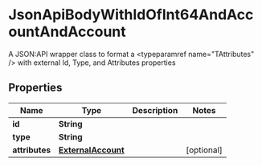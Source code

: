 

# JsonApiBodyWithIdOfInt64AndAccountAndAccount

A JSON:API wrapper class to format a <typeparamref name=\"TAttributes\" /> with external Id, Type, and  Attributes properties

## Properties

Name | Type | Description | Notes
------------ | ------------- | ------------- | -------------
**id** | **String** |  | 
**type** | **String** |  | 
**attributes** | [**ExternalAccount**](ExternalAccount.md) |  |  [optional]



